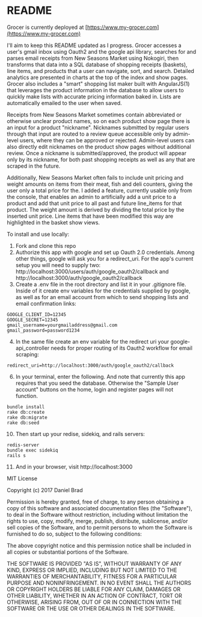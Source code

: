 # README

Grocer is currently deployed at [https://www.my-grocer.com](https://www.my-grocer.com)

I'll aim to keep this README updated as I progress. Grocer accesses a user's gmail inbox using Oauth2 and the google api library, searches for and parses email receipts from New Seasons Market using Nokogiri, then transforms that data into a SQL database of shopping receipts (baskets), line items, and products that a user can navigate, sort, and search. Detailed analytics are presented in charts at the top of the index and show pages. Grocer also includes a "smart" shopping list maker built with AngularJS(1) that leverages the product information in the database to allow users to quickly make lists with accurate pricing information baked in. Lists are automatically emailed to the user when saved.

Receipts from New Seasons Market sometimes contain abbreviated or otherwise unclear product names, so on each product show page there is an input for a product "nickname". Nicknames submitted by regular users through that input are routed to a review queue accessible only by admin-level users, where they can be approved or rejected. Admin-level users can also directly edit nicknames on the product show pages without additional review. Once a nickname is submitted/approved, the product will appear only by its nickname, for both past shopping receipts as well as any that are scraped in the future.

Additionally, New Seasons Market often fails to include unit pricing and weight amounts on items from their meat, fish and deli counters, giving the user only a total price for the. I added a feature, currently usable only from the console, that enables an admin to artificially add a unit price to a product and add that unit price to all past and future line_items for that product. The weight amount is derived by dividing the total price by the inserted unit price. Line items that have been modified this way are highlighted in the basket show views.

To install and use locally:

1. Fork and clone this repo
2. Authorize this app with google and set up Oauth 2.0 credentials. Among other things, google will ask you for a redirect_uri. For the app's current setup you will need to supply two: http://localhost:3000/users/auth/google_oauth2/callback and http://localhost:3000/auth/google_oauth2/callback
3. Create a .env file in the root directory and list it in your .gitignore file. Inside of it create env variables for the credentials supplied by google, as well as for an email account from which to send shopping lists and email confirmation links:

  ```
  GOOGLE_CLIENT_ID=12345
  GOOGLE_SECRET=12345
  gmail_username=yourgmailaddress@gmail.com
  gmail_password=password1234
  ```

4. In the same file create an env variable for the redirect uri  your google-api_controller needs for proper routing of its Oauth2 workflow for email scraping:

  ```
  redirect_uri=http://localhost:3000/auth/google_oauth2/callback

  ```

6. In your terminal, enter the following. And note that currently this app requires that you seed the database. Otherwise the "Sample User account" buttons on the home, login and register pages will not function.
  ```
  bundle install
  rake db:create
  rake db:migrate
  rake db:seed

  ```

10. Then start up your redise, sidekiq, and rails servers:
  ```
  redis-server
  bundle exec sidekiq
  rails s
  ```

11. And in your browser, visit http://localhost:3000


MIT License

Copyright (c) 2017 Daniel Brad

Permission is hereby granted, free of charge, to any person obtaining a copy
of this software and associated documentation files (the "Software"), to deal
in the Software without restriction, including without limitation the rights
to use, copy, modify, merge, publish, distribute, sublicense, and/or sell
copies of the Software, and to permit persons to whom the Software is
furnished to do so, subject to the following conditions:

The above copyright notice and this permission notice shall be included in all
copies or substantial portions of the Software.

THE SOFTWARE IS PROVIDED "AS IS", WITHOUT WARRANTY OF ANY KIND, EXPRESS OR
IMPLIED, INCLUDING BUT NOT LIMITED TO THE WARRANTIES OF MERCHANTABILITY,
FITNESS FOR A PARTICULAR PURPOSE AND NONINFRINGEMENT. IN NO EVENT SHALL THE
AUTHORS OR COPYRIGHT HOLDERS BE LIABLE FOR ANY CLAIM, DAMAGES OR OTHER
LIABILITY, WHETHER IN AN ACTION OF CONTRACT, TORT OR OTHERWISE, ARISING FROM,
OUT OF OR IN CONNECTION WITH THE SOFTWARE OR THE USE OR OTHER DEALINGS IN THE
SOFTWARE.

